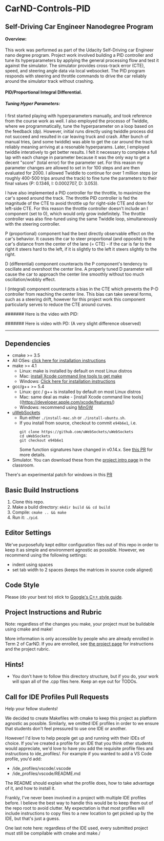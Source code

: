 # CarND-Controls-PID
Self-Driving Car Engineer Nanodegree Program
------
#### Overview:

This work was performed as part of the Udacity Self-Driving car Engineer nano degree program. Project work involved building a PID controller and tune its hyperparameters by applying the general processing flow and test it against the simulator. The simulator provides cross-track error (CTE), speed, and steering angle data via local websocket. The PID program responds with steering and throttle commands to drive the car reliably around the simulator track without crashing.

#### PID/Proportional Integral Differential.

##### Tuning Hyper Parameters:

I first started playing with hyperparameters manually, and took reference from the course work as well. I also employed the processo of Twiddle, where we programmatically, tune the hyperparameter on a loop based on the feedback (dp). However, initial runs directly using twiddle process did not succeed and resulted in car leaving truck and crash. After bunch of manual tries, (and some twiddle) was able to get the car around the track reliably meaning arriving at a resonable hyperparams. Later, I employed twiddle interatively to get better results. I felt it necessary to complete a full lap with each change in parameter because it was the only way to get a decent "score" (total error) for the parameter set. For this reason my parameter changes are allowed to set in for 100 steps and are then evaluated for 2000. I allowed Twiddle to continue for over 1 million steps (or roughly 400-500 trips around the track) to fine tune the parameters to their final values (P: 0.1346, I: 0.0002707, D: 3.053).

I  have also implemented a PID controller for the throttle, to maximize the car's speed around the track. The throttle PID controller is fed the magnitude of the CTE to avoid throttle up for right-side CTE and down for left-side CTE. For this reason the throttle controller doesn't include an I component (set to 0), which would only grow indefinitely. The throttle controller was also fine-tuned using the same Twiddle loop, simultaneously with the steering controller. 

P (proportional) component had the best directly observable effect on the car's behavior. It causes the car to steer proportional (and opposite) to the car's distance from the center of the lane (= CTE) - if the car is far to the right it steers hard to the left, if it is slightly to the left it steers slightly to the right.

D (differential) component counteracts the P component's tendency to oscillate and overshoot the center line. A properly tuned D parameter will cause the car to approach the center line smoothly without too much oscillation/wobbly effect.

I (integral) component counteracts a bias in the CTE which prevents the P-D controller from reaching the center line. This bias can take several forms, such as a steering drift, however for this project work this component particularly serves to reduce the CTE around curves.

####### Here is the video with PID:

####### Here is video with PD: (A very slight difference observed)


-------

## Dependencies

* cmake >= 3.5
 * All OSes: [click here for installation instructions](https://cmake.org/install/)
* make >= 4.1
  * Linux: make is installed by default on most Linux distros
  * Mac: [install Xcode command line tools to get make](https://developer.apple.com/xcode/features/)
  * Windows: [Click here for installation instructions](http://gnuwin32.sourceforge.net/packages/make.htm)
* gcc/g++ >= 5.4
  * Linux: gcc / g++ is installed by default on most Linux distros
  * Mac: same deal as make - [install Xcode command line tools]((https://developer.apple.com/xcode/features/)
  * Windows: recommend using [MinGW](http://www.mingw.org/)
* [uWebSockets](https://github.com/uWebSockets/uWebSockets)
  * Run either `./install-mac.sh` or `./install-ubuntu.sh`.
  * If you install from source, checkout to commit `e94b6e1`, i.e.
    ```
    git clone https://github.com/uWebSockets/uWebSockets 
    cd uWebSockets
    git checkout e94b6e1
    ```
    Some function signatures have changed in v0.14.x. See [this PR](https://github.com/udacity/CarND-MPC-Project/pull/3) for more details.
* Simulator. You can download these from the [project intro page](https://github.com/udacity/self-driving-car-sim/releases) in the classroom.

There's an experimental patch for windows in this [PR](https://github.com/udacity/CarND-PID-Control-Project/pull/3)

## Basic Build Instructions

1. Clone this repo.
2. Make a build directory: `mkdir build && cd build`
3. Compile: `cmake .. && make`
4. Run it: `./pid`. 

## Editor Settings

We've purposefully kept editor configuration files out of this repo in order to
keep it as simple and environment agnostic as possible. However, we recommend
using the following settings:

* indent using spaces
* set tab width to 2 spaces (keeps the matrices in source code aligned)

## Code Style

Please (do your best to) stick to [Google's C++ style guide](https://google.github.io/styleguide/cppguide.html).

## Project Instructions and Rubric

Note: regardless of the changes you make, your project must be buildable using
cmake and make!

More information is only accessible by people who are already enrolled in Term 2
of CarND. If you are enrolled, see [the project page](https://classroom.udacity.com/nanodegrees/nd013/parts/40f38239-66b6-46ec-ae68-03afd8a601c8/modules/f1820894-8322-4bb3-81aa-b26b3c6dcbaf/lessons/e8235395-22dd-4b87-88e0-d108c5e5bbf4/concepts/6a4d8d42-6a04-4aa6-b284-1697c0fd6562)
for instructions and the project rubric.

## Hints!

* You don't have to follow this directory structure, but if you do, your work
  will span all of the .cpp files here. Keep an eye out for TODOs.

## Call for IDE Profiles Pull Requests

Help your fellow students!

We decided to create Makefiles with cmake to keep this project as platform
agnostic as possible. Similarly, we omitted IDE profiles in order to we ensure
that students don't feel pressured to use one IDE or another.

However! I'd love to help people get up and running with their IDEs of choice.
If you've created a profile for an IDE that you think other students would
appreciate, we'd love to have you add the requisite profile files and
instructions to ide_profiles/. For example if you wanted to add a VS Code
profile, you'd add:

* /ide_profiles/vscode/.vscode
* /ide_profiles/vscode/README.md

The README should explain what the profile does, how to take advantage of it,
and how to install it.

Frankly, I've never been involved in a project with multiple IDE profiles
before. I believe the best way to handle this would be to keep them out of the
repo root to avoid clutter. My expectation is that most profiles will include
instructions to copy files to a new location to get picked up by the IDE, but
that's just a guess.

One last note here: regardless of the IDE used, every submitted project must
still be compilable with cmake and make./
